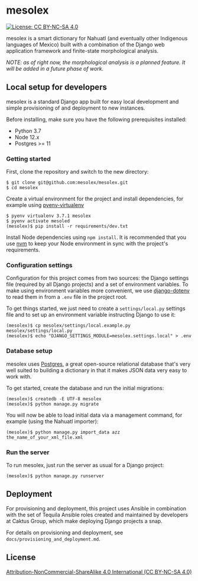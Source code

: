 # mesolex

[![License: CC BY-NC-SA 4.0](https://img.shields.io/badge/License-CC%20BY--NC--SA%204.0-lightgrey.svg)](https://creativecommons.org/licenses/by-nc-sa/4.0/)

mesolex is a smart dictionary for Nahuatl (and eventually other Indigenous
languages of Mexico) built with a combination of the Django web application
framework and finite-state morphological analysis.

*NOTE: as of right now, the morphological analysis is a planned feature.
It will be added in a future phase of work.*

## Local setup for developers

mesolex is a standard Django app built for easy local development and
simple provisioning of and deployment to new instances.

Before installing, make sure you have the following prerequisites installed:

- Python 3.7
- Node 12.x
- Postgres >= 11

### Getting started

First, clone the repository and switch to the new directory:

```
$ git clone git@github.com:mesolex/mesolex.git
$ cd mesolex
```

Create a virtual environment for the project and install dependencies, for example using [pyenv-virtualenv](https://github.com/pyenv/pyenv-virtualenv)

```
$ pyenv virtualenv 3.7.1 mesolex
$ pyenv activate mesoled
(mesolex)$ pip install -r requirements/dev.txt
```

Install Node dependencies using `npm install`. It is recommended that you use [nvm](https://github.com/creationix/nvm) to keep your Node environment in sync with the project's requirements.

### Configuration settings

Configuration for this project comes from two sources: the Django settings
file (required by all Django projects) and a set of environment variables.
To make using environment variables more convenient, we use [django-dotenv](https://github.com/jpadilla/django-dotenv)
to read them in from a `.env` file in the project root.

To get things started, we just need to create a `settings/local.py` settings
file and to set up an environment variable instructing Django to use it:

```
(mesolex)$ cp mesolex/settings/local.example.py mesolex/settings/local.py
(mesolex)$ echo "DJANGO_SETTINGS_MODULE=mesolex.settings.local" > .env
```

### Database setup

mesolex uses [Postgres](https://www.postgresql.org/), a great open-source
relational database that's very well suited to building a dictionary in
that it makes JSON data very easy to work with.

To get started, create the database and run the initial migrations:

```
(mesolex)$ createdb -E UTF-8 mesolex
(mesolex)$ python manage.py migrate
```

You will now be able to load initial data via a management command, for example
(using the Nahuatl importer):

```
(mesolex)$ python manage.py import_data azz the_name_of_your_xml_file.xml
```

### Run the server

To run mesolex, just run the server as usual for a Django project:

```
(mesolex)$ python manage.py runserver
```

## Deployment

For provisioning and deployment, this project uses Ansible in combination
with the set of Tequila Ansible roles created and maintained by developers
at Caktus Group, which make deploying Django projects a snap.

For details on provisioning and deployment, see `docs/provisioning_and_deployment.md`.

## License

[Attribution-NonCommercial-ShareAlike 4.0 International (CC BY-NC-SA 4.0)](https://creativecommons.org/licenses/by-nc-sa/4.0/)
